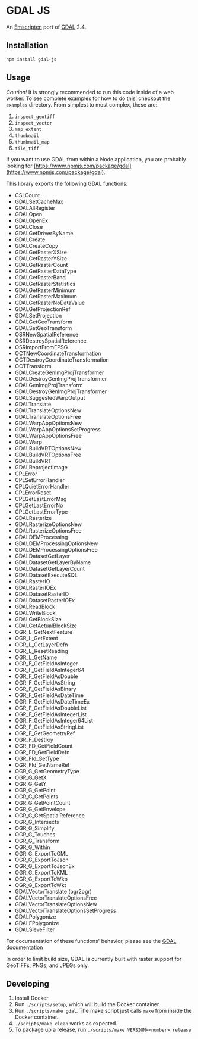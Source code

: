 GDAL JS
==============
An [Emscripten](https://github.com/kripken/emscripten) port of [GDAL](http://www.gdal.org) 2.4.

Installation
---------------
```
npm install gdal-js
```

Usage
---------------
*Caution!* It is strongly recommended to run this code inside of a web worker.
To see complete examples for how to do this, checkout the `examples` directory.
From simplest to most complex, these are:

1. `inspect_geotiff`
2. `inspect_vector`
3. `map_extent`
4. `thumbnail`
5. `thumbnail_map`
6. `tile_tiff`

If you want to use GDAL from within a Node application, you are probably looking
for [https://www.npmjs.com/package/gdal](https://www.npmjs.com/package/gdal).

This library exports the following GDAL functions:
- CSLCount
- GDALSetCacheMax
- GDALAllRegister
- GDALOpen
- GDALOpenEx
- GDALClose
- GDALGetDriverByName
- GDALCreate
- GDALCreateCopy
- GDALGetRasterXSize
- GDALGetRasterYSize
- GDALGetRasterCount
- GDALGetRasterDataType
- GDALGetRasterBand
- GDALGetRasterStatistics
- GDALGetRasterMinimum
- GDALGetRasterMaximum
- GDALGetRasterNoDataValue
- GDALGetProjectionRef
- GDALSetProjection
- GDALGetGeoTransform
- GDALSetGeoTransform
- OSRNewSpatialReference
- OSRDestroySpatialReference
- OSRImportFromEPSG
- OCTNewCoordinateTransformation
- OCTDestroyCoordinateTransformation
- OCTTransform
- GDALCreateGenImgProjTransformer
- GDALDestroyGenImgProjTransformer
- GDALGenImgProjTransform
- GDALDestroyGenImgProjTransformer
- GDALSuggestedWarpOutput
- GDALTranslate
- GDALTranslateOptionsNew
- GDALTranslateOptionsFree
- GDALWarpAppOptionsNew
- GDALWarpAppOptionsSetProgress
- GDALWarpAppOptionsFree
- GDALWarp
- GDALBuildVRTOptionsNew
- GDALBuildVRTOptionsFree
- GDALBuildVRT
- GDALReprojectImage
- CPLError
- CPLSetErrorHandler
- CPLQuietErrorHandler
- CPLErrorReset
- CPLGetLastErrorMsg
- CPLGetLastErrorNo
- CPLGetLastErrorType
- GDALRasterize
- GDALRasterizeOptionsNew
- GDALRasterizeOptionsFree
- GDALDEMProcessing
- GDALDEMProcessingOptionsNew
- GDALDEMProcessingOptionsFree
- GDALDatasetGetLayer
- GDALDatasetGetLayerByName
- GDALDatasetGetLayerCount
- GDALDatasetExecuteSQL
- GDALRasterIO
- GDALRasterIOEx
- GDALDatasetRasterIO
- GDALDatasetRasterIOEx
- GDALReadBlock
- GDALWriteBlock
- GDALGetBlockSize
- GDALGetActualBlockSize
- OGR\_L\_GetNextFeature
- OGR\_L\_GetExtent
- OGR\_L\_GetLayerDefn
- OGR\_L\_ResetReading
- OGR\_L\_GetName
- OGR\_F\_GetFieldAsInteger
- OGR\_F\_GetFieldAsInteger64
- OGR\_F\_GetFieldAsDouble
- OGR\_F\_GetFieldAsString
- OGR\_F\_GetFieldAsBinary
- OGR\_F\_GetFieldAsDateTime
- OGR\_F\_GetFieldAsDateTimeEx
- OGR\_F\_GetFieldAsDoubleList
- OGR\_F\_GetFieldAsIntegerList
- OGR\_F\_GetFieldAsInteger64List
- OGR\_F\_GetFieldAsStringList
- OGR\_F\_GetGeometryRef
- OGR\_F\_Destroy
- OGR\_FD\_GetFieldCount
- OGR\_FD\_GetFieldDefn
- OGR\_Fld\_GetType
- OGR\_Fld\_GetNameRef
- OGR\_G\_GetGeometryType
- OGR\_G\_GetX
- OGR\_G\_GetY
- OGR\_G\_GetPoint
- OGR\_G\_GetPoints
- OGR\_G\_GetPointCount
- OGR\_G\_GetEnvelope
- OGR\_G\_GetSpatialReference
- OGR\_G\_Intersects
- OGR\_G\_Simplify
- OGR\_G\_Touches
- OGR\_G\_Transform
- OGR\_G\_Within
- OGR\_G\_ExportToGML
- OGR\_G\_ExportToJson
- OGR\_G\_ExportToJsonEx
- OGR\_G\_ExportToKML
- OGR\_G\_ExportToWkb
- OGR\_G\_ExportToWkt
- GDALVectorTranslate (ogr2ogr)
- GDALVectorTranslateOptionsFree
- GDALVectorTranslateOptionsNew
- GDALVectorTranslateOptionsSetProgress
- GDALPolygonize
- GDALFPolygonize
- GDALSieveFilter

For documentation of these functions' behavior, please see the
[GDAL documentation](http://www.gdal.org/gdal_8h.html)

In order to limit build size, GDAL is currently built with raster support for GeoTIFFs, PNGs, and JPEGs only.

Developing
-----------
1. Install Docker
2. Run `./scripts/setup`, which will build the Docker container.
3. Run `./scripts/make gdal`. The make script just calls `make` from inside the Docker container.
4. `./scripts/make clean` works as expected.
5. To package up a release, run `./scripts/make VERSION=<number> release`

